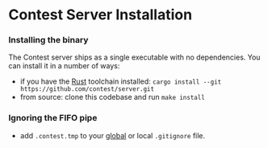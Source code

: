 # Contest Server Installation

### Installing the binary

The Contest server ships as a single executable with no dependencies. You can
install it in a number of ways:

- if you have the [Rust](https://rustup.rs) toolchain installed:
  `cargo install --git https://github.com/contest/server.git`
- from source: clone this codebase and run
  <code type="make/command" dir="..">make install</code>

### Ignoring the FIFO pipe

- add `.contest.tmp` to your
  [global](https://help.github.com/articles/ignoring-files/#create-a-global-gitignore)
  or local `.gitignore` file.

